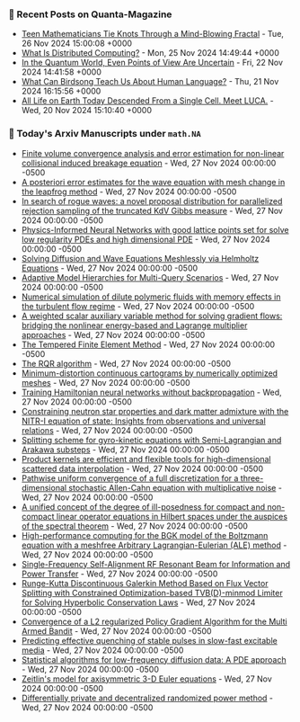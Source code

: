 ### 📝 Recent Posts on Quanta-Magazine
<!-- quanta starts -->
* <a href="https://www.quantamagazine.org/teen-mathematicians-tie-knots-through-a-mind-blowing-fractal-20241126/">Teen Mathematicians Tie Knots Through a Mind-Blowing Fractal</a> - Tue, 26 Nov 2024 15:00:08 +0000
* <a href="https://www.quantamagazine.org/what-is-distributed-computing-20241125/">What Is Distributed Computing?</a> - Mon, 25 Nov 2024 14:49:44 +0000
* <a href="https://www.quantamagazine.org/in-the-quantum-world-even-points-of-view-are-uncertain-20241122/">In the Quantum World, Even Points of View Are Uncertain</a> - Fri, 22 Nov 2024 14:41:58 +0000
* <a href="https://www.quantamagazine.org/what-can-birdsong-teach-us-about-human-language-20241121/">What Can Birdsong Teach Us About Human Language?</a> - Thu, 21 Nov 2024 16:15:56 +0000
* <a href="https://www.quantamagazine.org/all-life-on-earth-today-descended-from-a-single-cell-meet-luca-20241120/">All Life on Earth Today Descended From a Single Cell. Meet LUCA.</a> - Wed, 20 Nov 2024 15:10:40 +0000
<!-- quanta ends -->

### 📝 Today's Arxiv Manuscripts under ``math.NA``
<!-- arxiv-math-na starts -->
* <a href="https://arxiv.org/abs/2411.16925">Finite volume convergence analysis and error estimation for non-linear collisional induced breakage equation</a> - Wed, 27 Nov 2024 00:00:00 -0500
* <a href="https://arxiv.org/abs/2411.16933">A posteriori error estimates for the wave equation with mesh change in the leapfrog method</a> - Wed, 27 Nov 2024 00:00:00 -0500
* <a href="https://arxiv.org/abs/2411.16952">In search of rogue waves: a novel proposal distribution for parallelized rejection sampling of the truncated KdV Gibbs measure</a> - Wed, 27 Nov 2024 00:00:00 -0500
* <a href="https://arxiv.org/abs/2411.17039">Physics-Informed Neural Networks with good lattice points set for solve low regularity PDEs and high dimensional PDE</a> - Wed, 27 Nov 2024 00:00:00 -0500
* <a href="https://arxiv.org/abs/2411.17122">Solving Diffusion and Wave Equations Meshlessly via Helmholtz Equations</a> - Wed, 27 Nov 2024 00:00:00 -0500
* <a href="https://arxiv.org/abs/2411.17252">Adaptive Model Hierarchies for Multi-Query Scenarios</a> - Wed, 27 Nov 2024 00:00:00 -0500
* <a href="https://arxiv.org/abs/2411.17294">Numerical simulation of dilute polymeric fluids with memory effects in the turbulent flow regime</a> - Wed, 27 Nov 2024 00:00:00 -0500
* <a href="https://arxiv.org/abs/2411.17403">A weighted scalar auxiliary variable method for solving gradient flows: bridging the nonlinear energy-based and Lagrange multiplier approaches</a> - Wed, 27 Nov 2024 00:00:00 -0500
* <a href="https://arxiv.org/abs/2411.17564">The Tempered Finite Element Method</a> - Wed, 27 Nov 2024 00:00:00 -0500
* <a href="https://arxiv.org/abs/2411.17671">The RQR algorithm</a> - Wed, 27 Nov 2024 00:00:00 -0500
* <a href="https://arxiv.org/abs/2411.17129">Minimum-distortion continuous cartograms by numerically optimized meshes</a> - Wed, 27 Nov 2024 00:00:00 -0500
* <a href="https://arxiv.org/abs/2411.17511">Training Hamiltonian neural networks without backpropagation</a> - Wed, 27 Nov 2024 00:00:00 -0500
* <a href="https://arxiv.org/abs/2307.12748">Constraining neutron star properties and dark matter admixture with the NITR-I equation of state: Insights from observations and universal relations</a> - Wed, 27 Nov 2024 00:00:00 -0500
* <a href="https://arxiv.org/abs/2307.12818">Splitting scheme for gyro-kinetic equations with Semi-Lagrangian and Arakawa substeps</a> - Wed, 27 Nov 2024 00:00:00 -0500
* <a href="https://arxiv.org/abs/2312.09949">Product kernels are efficient and flexible tools for high-dimensional scattered data interpolation</a> - Wed, 27 Nov 2024 00:00:00 -0500
* <a href="https://arxiv.org/abs/2405.03016">Pathwise uniform convergence of a full discretization for a three-dimensional stochastic Allen-Cahn equation with multiplicative noise</a> - Wed, 27 Nov 2024 00:00:00 -0500
* <a href="https://arxiv.org/abs/2408.01148">A unified concept of the degree of ill-posedness for compact and non-compact linear operator equations in Hilbert spaces under the auspices of the spectral theorem</a> - Wed, 27 Nov 2024 00:00:00 -0500
* <a href="https://arxiv.org/abs/2408.02350">High-performance computing for the BGK model of the Boltzmann equation with a meshfree Arbitrary Lagrangian-Eulerian (ALE) method</a> - Wed, 27 Nov 2024 00:00:00 -0500
* <a href="https://arxiv.org/abs/2411.10151">Single-Frequency Self-Alignment RF Resonant Beam for Information and Power Transfer</a> - Wed, 27 Nov 2024 00:00:00 -0500
* <a href="https://arxiv.org/abs/2411.16367">Runge-Kutta Discontinuous Galerkin Method Based on Flux Vector Splitting with Constrained Optimization-based TVB(D)-minmod Limiter for Solving Hyperbolic Conservation Laws</a> - Wed, 27 Nov 2024 00:00:00 -0500
* <a href="https://arxiv.org/abs/2402.06388">Convergence of a L2 regularized Policy Gradient Algorithm for the Multi Armed Bandit</a> - Wed, 27 Nov 2024 00:00:00 -0500
* <a href="https://arxiv.org/abs/2404.14854">Predicting effective quenching of stable pulses in slow-fast excitable media</a> - Wed, 27 Nov 2024 00:00:00 -0500
* <a href="https://arxiv.org/abs/2405.01372">Statistical algorithms for low-frequency diffusion data: A PDE approach</a> - Wed, 27 Nov 2024 00:00:00 -0500
* <a href="https://arxiv.org/abs/2408.11204">Zeitlin's model for axisymmetric 3-D Euler equations</a> - Wed, 27 Nov 2024 00:00:00 -0500
* <a href="https://arxiv.org/abs/2411.01931">Differentially private and decentralized randomized power method</a> - Wed, 27 Nov 2024 00:00:00 -0500
<!-- arxiv-math-na ends -->
